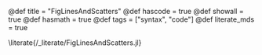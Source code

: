 @def title = "FigLinesAndScatters"
@def hascode = true
@def showall = true
@def hasmath = true
@def tags = ["syntax", "code"]
@def literate_mds = true

\literate{/_literate/FigLinesAndScatters.jl}
